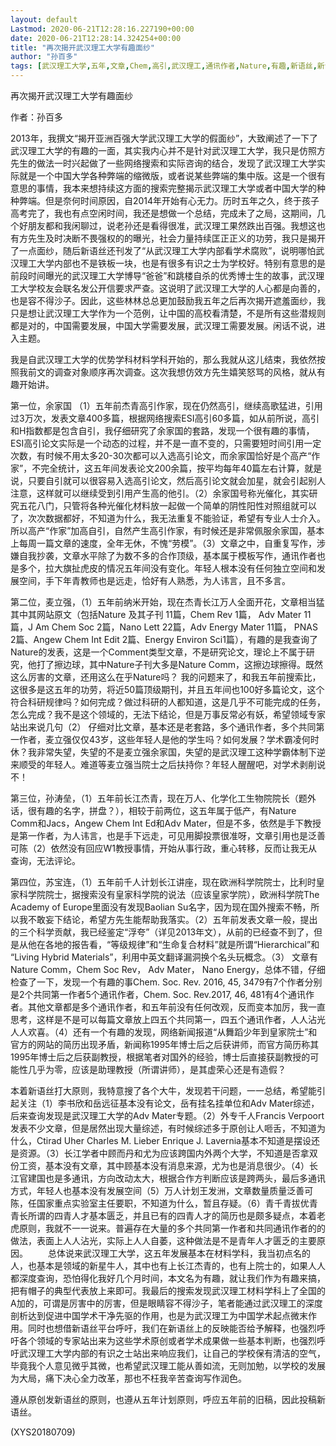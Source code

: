 ```yaml
---
layout: default
Lastmod: 2020-06-21T12:28:16.227190+00:00
date: 2020-06-21T12:28:14.324254+00:00
title: "再次揭开武汉理工大学有趣面纱"
author: "孙百多"
tags: [武汉理工大学,五年,文章,Chem,高引,武汉理工,通讯作者,Nature,有趣,新语丝,新语丝]
---
```


再次揭开武汉理工大学有趣面纱

作者：孙百多

2013年，我撰文“揭开亚洲百强大学武汉理工大学的假面纱”，大致阐述了一下了武汉理工大学的有趣的一面，其实我内心并不是针对武汉理工大学，我只是仿照方先生的做法一时兴起做了一些网络搜索和实际咨询的结合，发现了武汉理工大学实际就是一个中国大学各种弊端的缩微版，或者说某些弊端的集中版。这是一个很有意思的事情，我本来想持续这方面的搜索完整揭示武汉理工大学或者中国大学的种种弊端。但是奈何时间原因，自2014年开始有心无力。历时五年之久，终于孩子高考完了，我也有点空闲时间，我还是想做一个总结，完成未了之局，这期间，几个好朋友都和我闲聊过，说老孙还是看得很准，武汉理工果然跌出百强。我想这也有方先生及时决断不畏强权的的曝光，社会力量持续匡正正义的功劳，我只是揭开了一点面纱，随后新语丝还刊发了“从武汉理工大学内部看学术腐败”，说明哪怕武汉理工大学内部也不是铁板一块，也是有很多有识之士为学校好。特别有意思的是前段时间曝光的武汉理工大学博导“爸爸”和跳楼自杀的优秀博士生的故事，武汉理工大学校友会联名发公开信要求严查。这说明了武汉理工大学的人心都是向善的，也是容不得沙子。因此，这些林林总总更加鼓励我五年之后再次揭开遮羞面纱，我只是想让武汉理工大学作为一个范例，让中国的高校看清楚，不是所有这些潜规则都是对的，中国需要发展，中国大学需要发展，武汉理工需要发展。闲话不说，进入主题。

我是自武汉理工大学的优势学科材料学科开始的，那么我就从这儿结束，我依然按照我前文的调查对象顺序再次调查。这次我想仿效方先生嬉笑怒骂的风格，就从有趣开始讲。

第一位，余家国 （1）五年前杰青高引作家，现在仍然高引，继续高歌猛进，引用过3万次，发表文章400多篇，根据网络搜索ESI高引60多篇，如从前所说，高引和H指数都是包含自引，我仔细研究了余家国的套路，发现一个很有趣的事情，ESI高引论文实际是一个动态的过程，并不是一直不变的，只需要短时间引用一定次数，有时候不用太多20-30次都可以入选高引论文，而余家国恰好是个高产“作家”，不完全统计，这五年间发表论文200余篇，按平均每年40篇左右计算，就是说，只要自引就可以很容易入选高引论文，然后高引论文就会加星，就会引起别人注意，这样就可以继续受到引用产生高的他引。（2）余家国号称光催化，其实研究五花八门，只管将各种光催化材料放一起做一个简单的阴性阳性对照组就可以了，次次数据都好，不知道为什么，我无法重复不能验证，希望有专业人士介入。所以高产“作家”加高自引，自然产生高引作家，有时候还是非常佩服余家国，基本上每周一篇文章的速度，全年无休，不愧“劳模”。（3）文章之中，自重复写作，涉嫌自我抄袭，文章水平除了为数不多的合作顶级，基本属于模板写作，通讯作者也是多个，拉大旗扯虎皮的情况五年间没有变化。年轻人根本没有任何独立空间和发展空间，手下年青教师也是远走，恰好有人熟悉，为人讳言，且不多言。

第二位，麦立强，（1）五年前纳米开始，现在杰青长江万人全面开花，文章相当猛其中其网站原文（包括Nature 及其子刊 11篇，Chem Rev 1篇， Adv Mater 11篇，J Am Chem Soc 2篇，Nano Lett 22篇，Adv Energy Mater 11篇， PNAS 2篇、Angew Chem Int Edit 2篇、Energy Environ Sci1篇），有趣的是我查询了Nature的发表，这是一个Comment类型文章，不是研究论文，理论上不属于研究，他打了擦边球，其中Nature子刊大多是Nature Comm，这擦边球擦得。既然这么厉害的文章，还用这么在乎Nature吗？    我的问题来了，和我五年前搜索比，这很多是这五年的功劳，将近50篇顶级期刊，并且五年间也100好多篇论文，这个符合科研规律吗？如何完成？做过科研的人都知道，这是几乎不可能完成的任务，怎么完成？我不是这个领域的，无法下结论，但是万事反常必有妖，希望领域专家站出来说几句（2） 仔细对比文章，基本还是老套路，多个通讯作者，多个共同第一作者，麦立强仅仅43岁，这些年轻人是他的学生吗？如何发展？学术霸凌何时休？我非常失望，失望的不是麦立强余家国，失望的是武汉理工这种学霸体制下逆来顺受的年轻人。难道等麦立强当院士之后扶持你？年轻人醒醒吧，对学术剥削说不！

第三位，孙涛垒，（1）五年前长江杰青，现在万人、化学化工生物院院长（题外话，很有趣的名字，拼盘？），相较于前两位，这五年属于低产，有Nature Comm和Jacs，Angew Chem Int Ed和Adv Mater，但是不多，依然是手下教授是第一作者，为人讳言，也是手下远走，可见用脚投票很准呀，文章引用也是泛善可陈（2）依然没有回应W1教授事情，开始从事行政，重心转移，反而让我无从查询，无法评论。

第四位，苏宝连，（1）五年前千人计划长江讲座，现在欧洲科学院院士，比利时皇家科学院院士，据搜索没有皇家科学院的说法（应该皇家学院），欧洲科学院The Academy of Europe里面没有发现Baolian Su名字，因为现在国外搜索不畅，所以我不敢妄下结论，希望方先生能帮助我落实。（2）五年前发表文章一般，提出的三个科学贡献，我已经鉴定“浮夸”（详见2013年文），从前的已经查不到了，但是从他在各地的报告看，“等级规律”和“生命复合材料”就是所谓“Hierarchical”和 “Living Hybrid Materials”，利用中英文翻译漏洞换个名头玩概念。（3） 文章有Nature Comm，Chem Soc Rev， Adv Mater， Nano Energy，总体不错，仔细检查了一下，发现一个有趣的事Chem. Soc. Rev. 2016, 45, 3479有7个作者分别是2个共同第一作者5个通讯作者，Chem. Soc. Rev.2017, 46, 481有4个通讯作者。其他文章都是多个通讯作者，和五年前没有任何改观，反而变本加厉，我一直思考，这样是不是可以每篇文章放上四五个共同第一，四五个通讯作者，人人沾光人人欢喜。（4）还有一个有趣的发现，网络新闻报道“从舞蹈少年到皇家院士”和官方的网站的简历出现矛盾，新闻称1995年博士后之后获讲师，而官方简历称其1995年博士后之后获副教授，根据笔者对国外的经验，博士后直接获副教授的可能性几乎为零，应该是助理教授（所谓讲师），是其虚荣心还是有造假？

本着新语丝打大原则，我特意搜了各个大牛，发现若干问题，一一总结，希望能引起关注（1）李书欣和岳远征基本没有论文，岳有挂名挂单位和Adv Mater综述，后来查询发现是武汉理工大学的Adv Mater专题。（2）外专千人Francis Verpoort 发表不少文章，但是居然出现大量综述，有时候综述多于原创让人咂舌，不知道为什么，Ctirad Uher Charles M. Lieber Enrique J. Lavernia基本不知道是摆设还是资源。（3）长江学者中顾而丹和尤为应该跨国内外两个大学，不知道是否拿双份工资，基本没有文章，其中顾基本没有消息来源，尤为也是消息很少。（4）长江官建国也是多通讯，方向改动太大，根据合作方判断应该是跨两头，最后多通讯方式，年轻人也基本没有发展空间（5）万人计划王发洲，文章数量质量泛善可陈，任国家重点实验室主任要职，不知道为什么，暂且存疑。（6）青千青拔优青青长所谓的四青人才基本匮乏，并且已有的四青人才的简历也是颇多疑点，本着老虎原则，我就不一一说来。普遍存在大量的多个共同第一作者和共同通讯作者的的做法，表面上人人沾光，实际上人人自萎，这种做法是不是青年人才匮乏的主要原因。 　　总体说来武汉理工大学，这五年发展基本在材料学科，我当初点名的人，也基本是领域的新星牛人，其中也有上长江杰青的，也有上院士的，如果人人都深度查询，恐怕得化我好几个月时间，本文名为有趣，就让我们作为有趣来搞，把有帽子的典型代表放上来即可。我最后的搜索发现武汉理工材料学科上了全国的A加的，可谓是厉害中的厉害，但是眼睛容不得沙子，笔者能通过武汉理工的深度剖析达到促进中国学术干净先驱的作用，也是为武汉理工为中国学术起点微末作用。同时也想借新语丝平台呼吁，我们在新语丝上的反映能否给予解释，也强烈呼吁各个领域的专家站出来为这些学术原创或者学术成果做一些基本判断，也强烈呼吁武汉理工大学内部的有识之士站出来响应我们，让自己的学校保有清洁的空气，毕竟我个人意见微乎其微，也希望武汉理工能从善如流，无则加勉，以学校的发展为大局，痛下决心全力改革，那也不枉我辛苦查询写作润色。

遵从原创发新语丝的原则，也遵从五年计划原则，呼应五年前的旧稿，因此投稿新语丝。

(XYS20180709)

